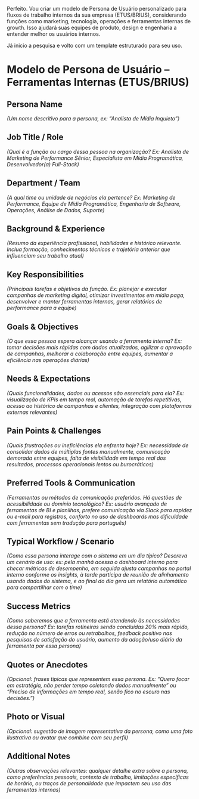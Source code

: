 Perfeito. Vou criar um modelo de Persona de Usuário personalizado para fluxos de trabalho internos da sua empresa (ETUS/BRIUS), considerando funções como marketing, tecnologia, operações e ferramentas internas de growth. Isso ajudará suas equipes de produto, design e engenharia a entender melhor os usuários internos.

Já inicio a pesquisa e volto com um template estruturado para seu uso.


# Modelo de Persona de Usuário – Ferramentas Internas (ETUS/BRIUS)

## Persona Name

*(Um nome descritivo para a persona, ex: “Analista de Mídia Inquieto”)*

## Job Title / Role

*(Qual é a função ou cargo dessa pessoa na organização? Ex: Analista de Marketing de Performance Sênior, Especialista em Mídia Programática, Desenvolvedor(a) Full-Stack)*

## Department / Team

*(A qual time ou unidade de negócios ela pertence? Ex: Marketing de Performance, Equipe de Mídia Programática, Engenharia de Software, Operações, Análise de Dados, Suporte)*

## Background & Experience

*(Resumo da experiência profissional, habilidades e histórico relevante. Inclua formação, conhecimentos técnicos e trajetória anterior que influenciam seu trabalho atual)*

## Key Responsibilities

*(Principais tarefas e objetivos da função. Ex: planejar e executar campanhas de marketing digital, otimizar investimentos em mídia paga, desenvolver e manter ferramentas internas, gerar relatórios de performance para a equipe)*

## Goals & Objectives

*(O que essa pessoa espera alcançar usando a ferramenta interna? Ex: tomar decisões mais rápidas com dados atualizados, agilizar a aprovação de campanhas, melhorar a colaboração entre equipes, aumentar a eficiência nas operações diárias)*

## Needs & Expectations

*(Quais funcionalidades, dados ou acessos são essenciais para ela? Ex: visualização de KPIs em tempo real, automação de tarefas repetitivas, acesso ao histórico de campanhas e clientes, integração com plataformas externas relevantes)*

## Pain Points & Challenges

*(Quais frustrações ou ineficiências ela enfrenta hoje? Ex: necessidade de consolidar dados de múltiplas fontes manualmente, comunicação demorada entre equipes, falta de visibilidade em tempo real dos resultados, processos operacionais lentos ou burocráticos)*

## Preferred Tools & Communication

*(Ferramentas ou métodos de comunicação preferidos. Há questões de acessibilidade ou domínio tecnológico? Ex: usuário avançado de ferramentas de BI e planilhas, prefere comunicação via Slack para rapidez ou e-mail para registros, conforto no uso de dashboards mas dificuldade com ferramentas sem tradução para português)*

## Typical Workflow / Scenario

*(Como essa persona interage com o sistema em um dia típico? Descreva um cenário de uso: ex: pela manhã acessa o dashboard interno para checar métricas de desempenho, em seguida ajusta campanhas no portal interno conforme os insights, à tarde participa de reunião de alinhamento usando dados do sistema, e ao final do dia gera um relatório automático para compartilhar com o time)*

## Success Metrics

*(Como saberemos que a ferramenta está atendendo às necessidades dessa persona? Ex: tarefas rotineiras sendo concluídas 20% mais rápido, redução no número de erros ou retrabalhos, feedback positivo nas pesquisas de satisfação do usuário, aumento da adoção/uso diário da ferramenta por essa persona)*

## Quotes or Anecdotes

*(Opcional: frases típicas que representem essa persona. Ex: “Quero focar em estratégia, não perder tempo coletando dados manualmente” ou “Preciso de informações em tempo real, senão fico no escuro nas decisões.”)*

## Photo or Visual

*(Opcional: sugestão de imagem representativa da persona, como uma foto ilustrativa ou avatar que combine com seu perfil)*

## Additional Notes

*(Outras observações relevantes: qualquer detalhe extra sobre a persona, como preferências pessoais, contexto de trabalho, limitações específicas de horário, ou traços de personalidade que impactem seu uso das ferramentas internas)*

